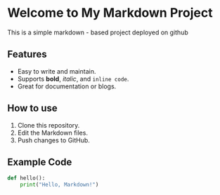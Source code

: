 # Welcome to My Markdown Project

This is a simple markdown - based project deployed on github

## Features

- Easy to write and maintain.
- Supports **bold**, _italic_, and `inline code`.
- Great for documentation or blogs.

## How to use

1. Clone this repository.
2. Edit the Markdown files.
3. Push changes to GitHub.

## Example Code

```python
def hello():
    print("Hello, Markdown!")
```
